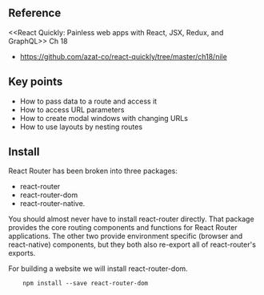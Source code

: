 ## Reference
<<React Quickly: Painless web apps with React, JSX, Redux, and GraphQL>> Ch 18
- https://github.com/azat-co/react-quickly/tree/master/ch18/nile

## Key points
- How to pass data to a route and access it
- How to access URL parameters
- How to create modal windows with changing URLs
- How to use layouts by nesting routes

## Install
React Router has been broken into three packages: 
- react-router
- react-router-dom
- react-router-native.

You should almost never have to install react-router directly. That package provides the core routing components and functions for React Router applications. The other two provide environment specific (browser and react-native) components, but they both also re-export all of react-router's exports.

For building a website we will install react-router-dom.
```
    npm install --save react-router-dom
```